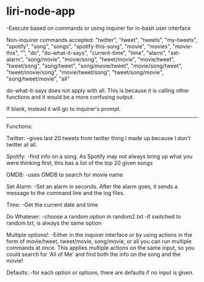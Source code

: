 # liri-node-app

-Execute based on commands or using inquirer for in-bash user interface

Non-inquirer commands accepted: "twitter", "tweet", "tweets", "my-tweets", "spotify", "song", "songs", "spotify-this-song", "movie", "movies", "movie-this", "", "do", "do-what-it-says", "current-time", "time", "alarm", "set-alarm", "song/movie", "movie/song", "tweet/movie", "movie/tweet", "tweet/song", "song/tweet", "song/movie/tweet", "movie/song/tweet", "tweet/movie/song", "movie/tweet/song", "tweet/song/movie", "song/tweet/movie", "all"

do-what-it-says does not apply with all. This is because it is calling other functions and it would be a more confusing output.

If blank, instead it will go to inquirer's prompt.
____________________________________________________________________________________________

Functions:

Twitter:
-gives last 20 tweets from twitter thing I made up because I don't twitter at all.

Spotify:
-find info on a song. As Spotify may not always bring up what you were thinking first, this has a list of the top 20 given songs

OMDB:
-uses OMDB to search for movie name

Set Alarm:
-Set an alarm in seconds. After the alarm goes, it sends a message to the command line and the log files.

Time:
-Get the current date and time

Do Whatever:
-choose a random option in random2.txt
-if switched to random.txt, is always the same option

Multiple options!:
-Either in the inquirer interface or by using actions in the form of movie/tweet, tweet/movie, song/movie, or all you can run multiple commands at once. This applies multiple actions on the same input, so you could search for 'All of Me' and find both the info on the song and the movie!

Defaults:
-for each option or options, there are defaults if no input is given.